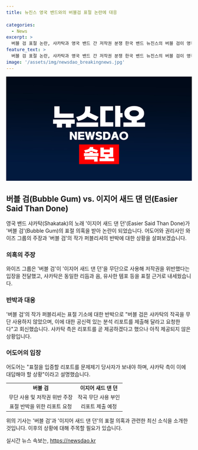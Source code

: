 ```yaml
---
title: 뉴진스 영국 밴드와의 버블검 표절 논란에 대응

categories:
  - News
excerpt: >
  버블 검 표절 논란, 샤카탁과 영국 밴드 간 저작권 분쟁 한국 밴드 뉴진스의 버블 검이 영국 밴드 샤카탁의 노래를 표절했다는 주장에 대한 새로운 내용증명이 드러났다. 영국 와이즈 그룹은 버블 검이 이지어 새드 댄 던을 무단으로 사용해 저작권을 위반했다는 입장을 전달했고, 어도어는 표절을 입증할 리포트를 요구했다. 샤카탁 측은 리포트를 곧 제공할 것이라 답변했으나 아직 제출되지 않은 상황이다. 이에 대한 추가 설명을 요구하며, 분쟁이 계속되고 있다. (사진=어도어 제공)
feature_text: >
  버블 검 표절 논란, 샤카탁과 영국 밴드 간 저작권 분쟁 한국 밴드 뉴진스의 버블 검이 영국 밴드 샤카탁의 노래를 표절했다는 주장에 대한 새로운 내용증명이 드러났다. 영국 와이즈 그룹은 버블 검이 이지어 새드 댄 던을 무단으로 사용해 저작권을 위반했다는 입장을 전달했고, 어도어는 표절을 입증할 리포트를 요구했다. 샤카탁 측은 리포트를 곧 제공할 것이라 답변했으나 아직 제출되지 않은 상황이다. 이에 대한 추가 설명을 요구하며, 분쟁이 계속되고 있다. (사진=어도어 제공)
image: '/assets/img/newsdao_breakingnews.jpg'
---
```


<p><img src="/assets/img/newsdao_breakingnews.jpg" alt="implanttips 속보" /></p>

<h2 data-ke-size="size26">버블 검(Bubble Gum) vs. 이지어 새드 댄 던(Easier Said Than Done)</h2>

<p data-ke-size="size16">영국 밴드 샤카탁(Shakatak)의 노래 '이지어 새드 댄 던'(Easier Said Than Done)가 '버블 검'(Bubble Gum)의 표절 의혹을 받아 논란이 되었습니다. 어도어와 권리사인 와이즈 그룹의 주장과 '버블 검'의 작가 퍼블리셔의 반박에 대한 상황을 살펴보겠습니다.</p>

<h3><b>의혹의 주장</b></h3>

<p data-ke-size="size16">와이즈 그룹은 '버블 검'이 '이지어 새드 댄 던'을 무단으로 사용해 저작권을 위반했다는 입장을 전달했고, 샤카탁은 동일한 리듬과 음, 유사한 템포 등을 표절 근거로 내세웠습니다.</p>

<h3><b>반박과 대응</b></h3>

<p data-ke-size="size16">'버블 검'의 작가 퍼블리셔는 표절 기소에 대한 반박으로 "버블 검은 샤카탁의 작곡을 무단 사용하지 않았으며, 이에 대한 공신력 있는 분석 리포트를 제출해 달라고 요청한다"고 회신했습니다. 샤카탁 측은 리포트를 곧 제공하겠다고 했으나 아직 제공되지 않은 상황입니다.</p>

<h3><b>어도어의 입장</b></h3>

<p data-ke-size="size16">어도어는 "표절을 입증할 리포트를 문제제기 당사자가 보내야 하며, 샤카탁 측이 이에 대답해야 할 상황"이라고 설명했습니다.</p>

<table>
    <tbody>
        <tr>
            <td style="text-align: center; height: 17px;"><b>버블 검</b></td>
            <td style="text-align: center; height: 17px;"><b>이지어 새드 댄 던</b></td>
        </tr>
        <tr>
            <td style="text-align: center; height: 17px;">무단 사용 및 저작권 위반 주장</td>
            <td style="text-align: center; height: 17px;">작곡 무단 사용 부인</td>
        </tr>
        <tr>
            <td style="text-align: center; height: 17px;">표절 반박을 위한 리포트 요청</td>
            <td style="text-align: center; height: 17px;">리포트 제출 예정</td>
        </tr>
    </tbody>
</table>

<p data-ke-size="size16">위의 기사는 '버블 검'과 '이지어 새드 댄 던'의 표절 의혹과 관련한 최신 소식을 소개한 것입니다. 이후의 상황에 대해 주목할 필요가 있습니다.</p>
실시간 뉴스 속보는, <a href="https://newsdao.kr" rel="dofollow">https://newsdao.kr</a>


